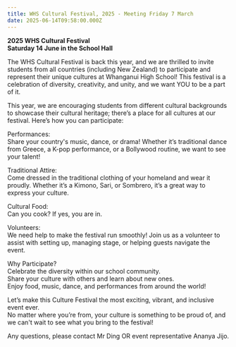```yaml
---
title: WHS Cultural Festival, 2025 - Meeting Friday 7 March
date: 2025-06-14T09:58:00.000Z
---
```

**2025 WHS Cultural Festival**  
**Saturday 14 June in the School Hall**

The WHS Cultural Festival is back this year, and we are thrilled to invite students from all countries (including New Zealand) to participate and represent their unique cultures at Whanganui High School! This festival is a celebration of diversity, creativity, and unity, and we want YOU to be a part of it.  

This year, we are encouraging students from different cultural backgrounds to showcase their cultural heritage; there’s a place for all cultures at our festival. Here’s how you can participate:  


Performances:  
Share your country's music, dance, or drama! Whether it’s traditional dance from Greece, a K-pop performance, or a Bollywood routine, we want to see your talent! 

Traditional Attire:  
Come dressed in the traditional clothing of your homeland and wear it proudly. Whether it’s a Kimono, Sari, or Sombrero, it’s a great way to express your culture.  

Cultural Food:  
Can you cook? If yes, you are in.  

Volunteers:  
We need help to make the festival run smoothly! Join us as a volunteer to assist with setting up, managing stage, or helping guests navigate the event.  

Why Participate?  
Celebrate the diversity within our school community.  
Share your culture with others and learn about new ones.  
Enjoy food, music, dance, and performances from around the world!  

Let’s make this Culture Festival the most exciting, vibrant, and inclusive event ever.  
No matter where you’re from, your culture is something to be proud of, and we can't wait to see what you bring to the festival!  

Any questions, please contact Mr Ding OR event representative Ananya Jijo.

